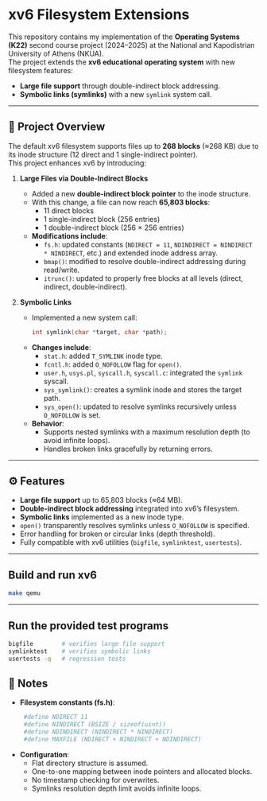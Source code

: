 # xv6 Filesystem Extensions

This repository contains my implementation of the **Operating Systems (K22)** second course project (2024–2025) at the National and Kapodistrian University of Athens (NKUA).  
The project extends the **xv6 educational operating system** with new filesystem features:  
- **Large file support** through double-indirect block addressing.  
- **Symbolic links (symlinks)** with a new `symlink` system call.  

---

## 📌 Project Overview

The default xv6 filesystem supports files up to **268 blocks** (≈268 KB) due to its inode structure (12 direct and 1 single-indirect pointer).  
This project enhances xv6 by introducing:  

1. **Large Files via Double-Indirect Blocks**  
   - Added a new **double-indirect block pointer** to the inode structure.  
   - With this change, a file can now reach **65,803 blocks**:  
     - 11 direct blocks  
     - 1 single-indirect block (256 entries)  
     - 1 double-indirect block (256 × 256 entries)  
   - **Modifications include**:  
     - `fs.h`: updated constants (`NDIRECT = 11`, `NDINDIRECT = NINDIRECT * NINDIRECT`, etc.) and extended inode address array.  
     - `bmap()`: modified to resolve double-indirect addressing during read/write.  
     - `itrunc()`: updated to properly free blocks at all levels (direct, indirect, double-indirect).  

2. **Symbolic Links**  
   - Implemented a new system call:  
     ```c
     int symlink(char *target, char *path);
     ```  
   - **Changes include**:  
     - `stat.h`: added `T_SYMLINK` inode type.  
     - `fcntl.h`: added `O_NOFOLLOW` flag for `open()`.  
     - `user.h`, `usys.pl`, `syscall.h`, `syscall.c`: integrated the `symlink` syscall.  
     - `sys_symlink()`: creates a symlink inode and stores the target path.  
     - `sys_open()`: updated to resolve symlinks recursively unless `O_NOFOLLOW` is set.  
   - **Behavior**:  
     - Supports nested symlinks with a maximum resolution depth (to avoid infinite loops).  
     - Handles broken links gracefully by returning errors.  

---

## ⚙️ Features
- **Large file support** up to 65,803 blocks (≈64 MB).  
- **Double-indirect block addressing** integrated into xv6’s filesystem.  
- **Symbolic links** implemented as a new inode type.  
- `open()` transparently resolves symlinks unless `O_NOFOLLOW` is specified.  
- Error handling for broken or circular links (depth threshold).  
- Fully compatible with xv6 utilities (`bigfile`, `symlinktest`, `usertests`).  

---

## Build and run xv6
   ```bash
   make qemu
   ```

---

## Run the provided test programs
   ```bash
   bigfile        # verifies large file support
   symlinktest    # verifies symbolic links
   usertests -q   # regression tests
   ```

## 📄 Notes
- **Filesystem constants (fs.h)**:
  ```bash
   #define NDIRECT 11
   #define NINDIRECT (BSIZE / sizeof(uint))
   #define NDINDIRECT (NINDIRECT * NINDIRECT)
   #define MAXFILE (NDIRECT + NINDIRECT + NDINDIRECT)
   ```
- **Configuration**:
  - Flat directory structure is assumed.
  - One-to-one mapping between inode pointers and allocated blocks.
  - No timestamp checking for overwrites.
  - Symlinks resolution depth limit avoids infinite loops.
